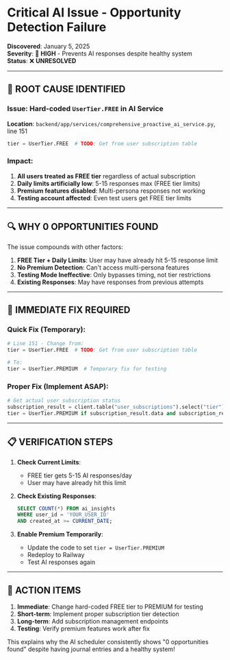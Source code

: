 # Critical AI Issue - Opportunity Detection Failure

**Discovered**: January 5, 2025  
**Severity**: 🚨 **HIGH** - Prevents AI responses despite healthy system  
**Status**: ❌ **UNRESOLVED**

---

## 🐛 **ROOT CAUSE IDENTIFIED**

### **Issue**: Hard-coded `UserTier.FREE` in AI Service
**Location**: `backend/app/services/comprehensive_proactive_ai_service.py`, line 151

```python
tier = UserTier.FREE  # TODO: Get from user subscription table
```

### **Impact**:
1. **All users treated as FREE tier** regardless of actual subscription
2. **Daily limits artificially low**: 5-15 responses max (FREE tier limits)
3. **Premium features disabled**: Multi-persona responses not working
4. **Testing account affected**: Even test users get FREE tier limits

---

## 🔍 **WHY 0 OPPORTUNITIES FOUND**

The issue compounds with other factors:

1. **FREE Tier + Daily Limits**: User may have already hit 5-15 response limit
2. **No Premium Detection**: Can't access multi-persona features
3. **Testing Mode Ineffective**: Only bypasses timing, not tier restrictions
4. **Existing Responses**: May have responses from previous attempts

---

## 🚀 **IMMEDIATE FIX REQUIRED**

### **Quick Fix** (Temporary):
```python
# Line 151 - Change from:
tier = UserTier.FREE  # TODO: Get from user subscription table

# To:
tier = UserTier.PREMIUM  # Temporary fix for testing
```

### **Proper Fix** (Implement ASAP):
```python
# Get actual user subscription status
subscription_result = client.table("user_subscriptions").select("tier").eq("user_id", user_id).single().execute()
tier = UserTier.PREMIUM if subscription_result.data and subscription_result.data.get("tier") == "premium" else UserTier.FREE
```

---

## 📋 **VERIFICATION STEPS**

1. **Check Current Limits**:
   - FREE tier gets 5-15 AI responses/day
   - User may have already hit this limit

2. **Check Existing Responses**:
   ```sql
   SELECT COUNT(*) FROM ai_insights 
   WHERE user_id = 'YOUR_USER_ID' 
   AND created_at >= CURRENT_DATE;
   ```

3. **Enable Premium Temporarily**:
   - Update the code to set `tier = UserTier.PREMIUM`
   - Redeploy to Railway
   - Test AI responses again

---

## 🎯 **ACTION ITEMS**

1. **Immediate**: Change hard-coded FREE tier to PREMIUM for testing
2. **Short-term**: Implement proper subscription tier detection
3. **Long-term**: Add subscription management endpoints
4. **Testing**: Verify premium features work after fix

This explains why the AI scheduler consistently shows "0 opportunities found" despite having journal entries and a healthy system! 